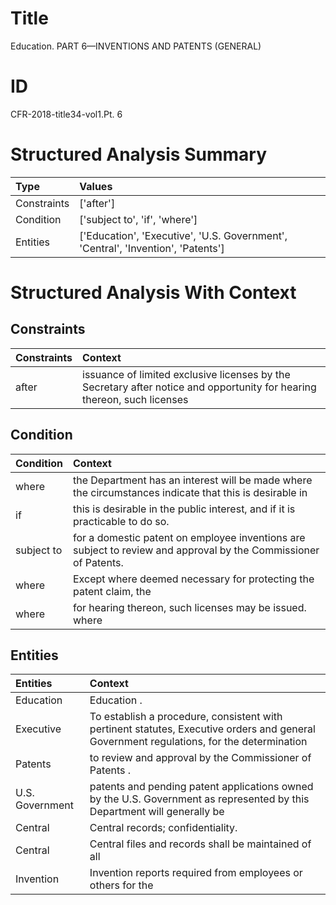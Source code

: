 # Title

 Education. PART 6—INVENTIONS AND PATENTS (GENERAL)


# ID

 CFR-2018-title34-vol1.Pt. 6


# Structured Analysis Summary

| Type        | Values                                                                           |
|:------------|:---------------------------------------------------------------------------------|
| Constraints | ['after']                                                                        |
| Condition   | ['subject to', 'if', 'where']                                                    |
| Entities    | ['Education', 'Executive', 'U.S. Government', 'Central', 'Invention', 'Patents'] |


# Structured Analysis With Context

 


## Constraints

| Constraints   | Context                                                                                                                 |
|:--------------|:------------------------------------------------------------------------------------------------------------------------|
| after         | issuance of limited exclusive licenses by the Secretary after notice and opportunity for hearing thereon, such licenses |


## Condition

| Condition   | Context                                                                                                          |
|:------------|:-----------------------------------------------------------------------------------------------------------------|
| where       | the Department has an interest will be made where the circumstances indicate that this is desirable in           |
| if          | this is desirable in the public interest, and if  it is practicable to do so.                                    |
| subject to  | for a domestic patent on employee inventions are subject to  review and approval by the Commissioner of Patents. |
| where       | Except  where deemed necessary for protecting the patent claim, the                                              |
| where       | for hearing thereon, such licenses may be issued. where                                                          |


## Entities

| Entities        | Context                                                                                                                                  |
|:----------------|:-----------------------------------------------------------------------------------------------------------------------------------------|
| Education       | Education .                                                                                                                              |
| Executive       | To establish a procedure, consistent with pertinent statutes, Executive orders and general Government regulations, for the determination |
| Patents         | to review and approval by the Commissioner of Patents .                                                                                  |
| U.S. Government | patents and pending patent applications owned by the U.S. Government as represented by this Department will generally be                 |
| Central         | Central  records; confidentiality.                                                                                                       |
| Central         | Central files and records shall be maintained of all                                                                                     |
| Invention       | Invention reports required from employees or others for the                                                                              |


